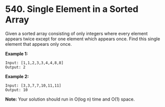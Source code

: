 # 540. Single Element in a Sorted Array
Given a sorted array consisting of only integers where every element appears twice except for one element which appears once. Find this single element that appears only once.

**Example 1:**  
```
Input: [1,1,2,3,3,4,4,8,8]
Output: 2
```
**Example 2:**  
```
Input: [3,3,7,7,10,11,11]
Output: 10
```
**Note:** Your solution should run in O(log n) time and O(1) space.